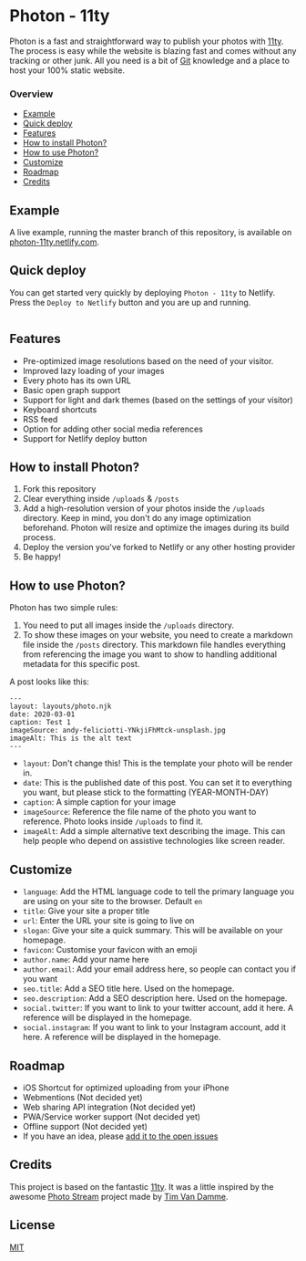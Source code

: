 # Photon - 11ty

Photon is a fast and straightforward way to publish your photos with [11ty](https://www.11ty.dev). The process is easy while the website is blazing fast and comes without any tracking or other junk. All you need is a bit of [Git](https://git-scm.com) knowledge and a place to host your 100% static website.

### Overview

- [Example](https://github.com/usephoton/photon-11ty#example)
- [Quick deploy](https://github.com/usephoton/photon-11ty#quick-deploy)
- [Features](https://github.com/usephoton/photon-11ty#features)
- [How to install Photon?](https://github.com/usephoton/photon-11ty#how-to-install-photon)
- [How to use Photon?](https://github.com/usephoton/photon-11ty#how-to-use-photon)
- [Customize](https://github.com/usephoton/photon-11ty#customize)
- [Roadmap](https://github.com/usephoton/photon-11ty#roadmap)
- [Credits](https://github.com/usephoton/photon-11ty#credits)

## Example

A live example, running the master branch of this repository, is available on [photon-11ty.netlify.com](https://photon-11ty.netlify.com).

## Quick deploy

You can get started very quickly by deploying `Photon - 11ty` to Netlify. Press the `Deploy to Netlify` button and you are up and running.

<a href="https://app.netlify.com/start/deploy?repository=https://github.com/usephoton/photon-11ty"><img src="https://www.netlify.com/img/deploy/button.svg" alt=""></a>

## Features

- Pre-optimized image resolutions based on the need of your visitor.
- Improved lazy loading of your images
- Every photo has its own URL
- Basic open graph support
- Support for light and dark themes (based on the settings of your visitor)
- Keyboard shortcuts
- RSS feed
- Option for adding other social media references
- Support for Netlify deploy button

## How to install Photon?

1. Fork this repository
2. Clear everything inside `/uploads` & `/posts`
3. Add a high-resolution version of your photos inside the `/uploads` directory. Keep in mind, you don't do any image optimization beforehand. Photon will resize and optimize the images during its build process.
4. Deploy the version you've forked to Netlify or any other hosting provider
5. Be happy!

## How to use Photon?

Photon has two simple rules:

1. You need to put all images inside the `/uploads` directory.
2. To show these images on your website, you need to create a markdown file inside the `/posts` directory. This markdown file handles everything from referencing the image you want to show to handling additional metadata for this specific post.

A post looks like this:

```
---
layout: layouts/photo.njk
date: 2020-03-01
caption: Test 1
imageSource: andy-feliciotti-YNkjiFhMtck-unsplash.jpg
imageAlt: This is the alt text
---
```

- `layout`: Don't change this! This is the template your photo will be render in.
- `date`: This is the published date of this post. You can set it to everything you want, but please stick to the formatting (YEAR-MONTH-DAY)
- `caption`: A simple caption for your image
- `imageSource`: Reference the file name of the photo you want to reference. Photo looks inside `/uploads` to find it.
- `imageAlt`: Add a simple alternative text describing the image. This can help people who depend on assistive technologies like screen reader.

## Customize

- `language`: Add the HTML language code to tell the primary language you are using on your site to the browser. Default `en`
- `title`: Give your site a proper title
- `url`: Enter the URL your site is going to live on
- `slogan`: Give your site a quick summary. This will be available on your homepage.
- `favicon`: Customise your favicon with an emoji
- `author.name`: Add your name here
- `author.email`: Add your email address here, so people can contact you if you want
- `seo.title`: Add a SEO title here. Used on the homepage.
- `seo.description`: Add a SEO description here. Used on the homepage.
- `social.twitter`: If you want to link to your twitter account, add it here. A reference will be displayed in the homepage.
- `social.instagram`: If you want to link to your Instagram account, add it here. A reference will be displayed in the homepage.

## Roadmap

- iOS Shortcut for optimized uploading from your iPhone
- Webmentions (Not decided yet)
- Web sharing API integration (Not decided yet)
- PWA/Service worker support (Not decided yet)
- Offline support (Not decided yet)
- If you have an idea, please [add it to the open issues](https://github.com/usephoton/photon-11ty/issues/new)

## Credits

This project is based on the fantastic [11ty](https://www.11ty.dev). It was a little inspired by the awesome [Photo Stream](https://github.com/maxvoltar/photo-stream) project made by [Tim Van Damme](https://twitter.com/maxvoltar).

## License

[MIT](https://github.com/usephoton/photon-11ty/blob/master/LICENSE)
